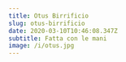 ```yaml
---
title: Otus Birrificio
slug: otus-birrificio
date: 2020-03-10T10:46:08.347Z
subtitle: Fatta con le mani
image: /i/otus.jpg
---
```

